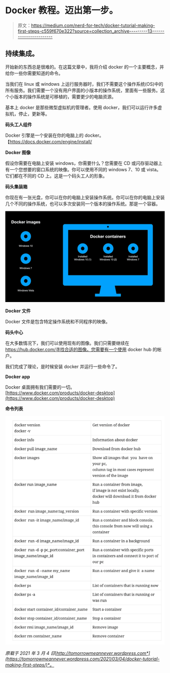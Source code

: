# Docker 教程。迈出第一步。

> 原文：<https://medium.com/nerd-for-tech/docker-tutorial-making-first-steps-c559f670e322?source=collection_archive---------13----------------------->

## 持续集成。

开始新的东西总是很难的。在这篇文章中，我将介绍 docker 的一个主要概念，并给你一些你需要知道的命令。

当我们在 linux 或 windows 上运行服务器时，我们不需要这个操作系统(OS)中的所有服务。我们需要一个没有用户界面的小版本的操作系统，里面有一些服务。这个小版本的操作系统是可移植的，需要更少的电脑资源。

基本上 docker 是那些微型虚拟机的管理者。使用 docker，我们可以运行许多虚拟机，停止，更新等。

**码头工人组件**

Docker 引擎是一个安装在你的电脑上的 docker。【https://docs.docker.com/engine/install/ 

**Docker 图像**

假设你需要在电脑上安装 windows，你需要什么？您需要在 CD 或闪存驱动器上有一个您想要的窗口系统的映像。你可以使用不同的 windows 7、10 或 vista。它们都在不同的 CD 上。这是一个码头工人的形象。

**码头集装箱**

你现在有一张光盘，你可以在你的电脑上安装操作系统。你可以在你的电脑上安装几个不同的操作系统，也可以多次安装同一个版本的操作系统。那是一个容器。

![](img/3df24496b101e56a9b2414f3c32ac726.png)

**Docker 文件**

Docker 文件是包含特定操作系统和不同程序的映像。

**码头中心**

在大多数情况下，我们可以使用现有的图像。我们只需要继续在 https://hub.docker.com/寻找合适的图像。您需要有一个使用 docker hub 的帐户。

我们完成了理论，是时候安装 docker 并运行一些命令了。

**Docker app**

Docker 桌面拥有我们需要的一切。[https://www.docker.com/products/docker-desktop](https://www.docker.com/products/docker-desktop)

**命令列表**

![](img/90991bb2d63405d41e99f09d3da85ae4.png)

*原载于 2021 年 3 月 4 日*[*http://tomorrowmeannever.wordpress.com*](https://tomorrowmeannever.wordpress.com/2021/03/04/docker-tutorial-making-first-steps/)*。*